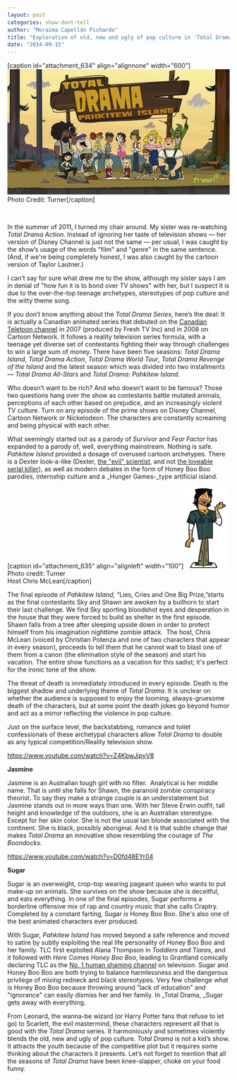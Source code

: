 ```yaml
---
layout: post
categories: show-dont-tell
author: "Moraima Capellán Pichardo"
title: "Exploration of old, new and ugly of pop culture in 'Total Drama Series'"
date: "2014-09-15"
---
```


\[caption id="attachment\_634" align="alignnone" width="600"\][![Photo Credit: Turner ](images/TotalDrama.jpg)](http://www.thehighscreen.com/wp-content/uploads/2014/09/TotalDrama.jpg) Photo Credit: Turner\[/caption\]

 

In the summer of 2011, I turned my chair around. My sister was re-watching _Total Drama Action._ Instead of ignoring her taste of television shows — her version of Disney Channel is just not the same — per usual, I was caught by the show’s usage of the words "film" and "genre" in the same sentence. (And, if we're being completely honest, I was also caught by the cartoon version of Taylor Lautner.)

I can’t say for sure what drew me to the show, although my sister says I am in denial of "how fun it is to bond over TV shows" with her, but I suspect it is due to the over-the-top teenage archetypes, stereotypes of pop culture and the witty theme song.

If you don’t know anything about the _Total Drama Series_, here’s the deal: It is actually a Canadian animated series that debuted on the [Canadian Teletoon channel](http://www.teletoon.com/en) in 2007 (produced by Fresh TV Inc) and in 2008 on Cartoon Network. It follows a reality television series formula, with a teenage yet diverse set of contestants fighting their way through challenges to win a large sum of money. There have been five seasons: _Total Drama Island_, _Total Drama Action_, _Total Drama World Tour_, _Total Drama Revenge of the Island_ and the latest season which was divided into two installments — _Total Drama All-Stars_ and _Total Drama: Pahkitew Island._

Who doesn’t want to be rich? And who doesn’t want to be famous? Those two questions hang over the show as contestants battle mutated animals, perceptions of each other based on prejudice, and an increasingly violent TV culture. Turn on any episode of the prime shows on Disney Channel, Cartoon Network or Nickelodeon. The characters are constantly screaming and being physical with each other.

What seemingly started out as a parody of _Survivor_ and _Fear Factor_ has expanded to a parody of, well, everything mainstream. Nothing is safe. _Pahkitew Island_ provided a dosage of overused cartoon archetypes. There is a Dexter look-a-like (Dexter, [the "evil" scientist](http://en.wikipedia.org/wiki/Dexter%27s_Laboratory), and not [the loveable serial killer](http://en.wikipedia.org/wiki/Dexter_%28TV_series%29)), as well as modern debates in the form of Honey Boo Boo parodies, internship culture and a _Hunger Games-_type artificial island.

\[caption id="attachment\_635" align="alignleft" width="100"\][![Photo credit: Turner  Host Chris McLean](images/TotalDrama_Chris.jpg)](http://www.thehighscreen.com/wp-content/uploads/2014/09/TotalDrama_Chris.jpg) Photo credit: Turner  
Host Chris McLean\[/caption\]

The final episode of _Pahkitew Island,_ “Lies, Cries and One Big Prize,”starts as the final contestants Sky and Shawn are awoken by a bullhorn to start their last challenge. We find Sky sporting bloodshot eyes and desperation in the house that they were forced to build as shelter in the first episode. Shawn falls from a tree after sleeping upside down in order to protect himself from his imagination nighttime zombie attack.  The host, Chris McLean (voiced by Christian Potenza and one of two characters that appear in every season), proceeds to tell them that he cannot wait to blast one of them from a canon (the elimination style of the season) and start his vacation. The entire show functions as a vacation for this sadist; it's perfect for the ironic tone of the show.

The threat of death is immediately introduced in every episode. Death is the biggest shadow and underlying theme of _Total Drama_. It is unclear on whether the audience is supposed to enjoy the looming, always-gruesome death of the characters, but at some point the death jokes go beyond humor and act as a mirror reflecting the violence in pop culture.

Just on the surface level, the backstabbing, romance and toilet confessionals of these archetypal characters allow _Total Drama_ to double as any typical competition/Reality television show.

https://www.youtube.com/watch?v=Z4KbwJipyV8

**Jasmine**

Jasmine is an Australian tough girl with no filter.  Analytical is her middle name. That is until she falls for Shawn, the paranoid zombie conspiracy theorist. To say they make a strange couple is an understatement but Jasmine stands out in more ways than one. With her Steve Erwin outfit, tall height and knowledge of the outdoors, she is an Australian stereotype. Except for her skin color. She is not the usual tan blonde associated with the continent. She is black, possibly aboriginal. And it is that subtle change that makes _Total Drama_ an innovative show resembling the courage of _The Boondocks._

https://www.youtube.com/watch?v=D0fd48EYr04

**Sugar**

Sugar is an overweight, crop-top wearing pageant queen who wants to put make-up on animals. She survives on the show because she is deceitful, and eats everything. In one of the final episodes, Sugar performs a borderline offensive mix of rap and country music that she calls Craptry. Completed by a constant farting, Sugar _is_ Honey Boo Boo. She's also one of the best animated characters ever produced.

With Sugar, _Pahkitew Island_ has moved beyond a safe reference and moved to satire by subtly exploiting the real life personality of Honey Boo Boo and her family. TLC first exploited Alana Thompson in _Toddlers and Tiaras_, and it followed with _Here Comes Honey Boo Boo_, leading to Grantland comically declaring TLC as the [No. 1 human shaming channel](http://grantland.com/hollywood-prospectus/americas-new-favorite-apocalypse-here-comes-honey-boo/) on television. Sugar and Honey Boo Boo are both trying to balance harmlessness and the dangerous privilege of mixing redneck and black stereotypes. Very few challenge what is Honey Boo Boo because throwing around "lack of education" and "ignorance" can easily dismiss her and her family. In _Total Drama, _Sugar gets away with everything.

From Leonard, the wanna-be wizard (or Harry Potter fans that refuse to let go) to Scarlett, the evil mastermind, these characters represent all that is good with the _Total Drama_ series. It harmoniously and sometimes violently blends the old, new and ugly of pop culture. _Total Drama_ is not a kid’s show. It attracts the youth because of the competitive plot but it requires some thinking about the characters it presents. Let’s not forget to mention that all the seasons of _Total Drama_ have been knee-slapper, choke on your food funny.
